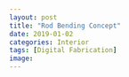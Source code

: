 ```yaml
---
layout: post
title: "Rod Bending Concept"
date: 2019-01-02
categories: Interior
tags: [Digital Fabrication]
image:
---
```

